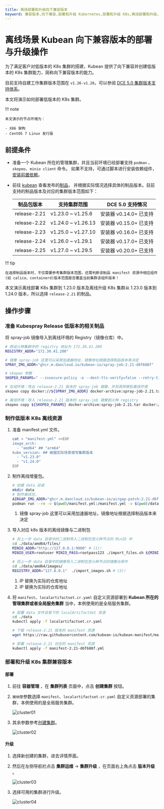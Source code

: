 ```yaml
---
title: 离线部署和升级向下兼容版本
keyword: 兼容版本,向下兼容,部署和升级 Kubernetes,部署和升级 K8s,离线部署和升级,低版本 K8s,低版本 Kubernetes
---
```


# 离线场景 Kubean 向下兼容版本的部署与升级操作

为了满足客户对低版本的 K8s 集群的搭建，Kubean 提供了向下兼容并创建低版本的 K8s 集群能力，简称向下兼容版本的能力。

目前支持自建工作集群版本范围在 `v1.26-v1.28`，可以参阅 [DCE 5.0 集群版本支持体系](../user-guide/clusters/cluster-version.md)。

本文将演示如何部署低版本的 K8s 集群。

!!! note

    本文演示的节点环境为：

    - X86 架构
    - CentOS 7 Linux 发行版

## 前提条件

- 准备一个 Kubean 所在的管理集群，并且当前环境已经部署支持 `podman` 、`skopeo`、`minio client` 命令。
  如果不支持，可通过脚本进行安装依赖组件，[安装前置依赖](../../install/install-tools.md)。

- 前往 [kubean](https://github.com/kubean-io/kubean) 查看发布的[制品](https://kubean-io.github.io/kubean/zh/releases/artifacts/)，
  并根据实际情况选择具体的制品版本。目前支持的制品版本及对应的集群版本范围如下：

    | 制品包版本        | 支持集群范围            | DCE 5.0 支持情况     |
    |--------------|-------------------|------------------|
    | release-2.21 | v1.23.0 ~ v1.25.6 | 安装器 v0.14.0+ 已支持 |
    | release-2.22 | v1.24.0 ~ v1.26.13 | 安装器 v0.15.0+ 已支持 |
    | release-2.23 | v1.25.0 ~ v1.27.10 | 安装器 v0.16.0+ 已支持 |
    | release-2.24 | v1.26.0 ~ v1.29.1 | 安装器 v0.17.0+ 已支持 |
    | release-2.25 | v1.27.0 ~ v1.29.5 | 安装器 v0.20.0+ 已支持 |

!!! tip

    在选择制品版本时，不仅需要参考集群版本范围，还需判断该制品 manifest 资源中相应组件(如 calico、containerd)版本范围是否覆盖当前集群该组件版本！

    
本文演示离线部署 K8s 集群到 1.23.0 版本及离线升级 K8s 集群从 1.23.0 版本到 1.24.0 版本，所以选择 `release-2.21` 的制品。

## 操作步骤

### 准备 Kubespray Release 低版本的相关制品

将 spray-job 镜像导入到离线环境的 Registry（镜像仓库）中。

```bash
# 假设火种集群中的 registry 地址为 172.30.41.200
REGISTRY_ADDR="172.30.41.200"

# 镜像 spray-job 这里可以采用加速器地址，镜像地址根据选择制品版本来决定
SPRAY_IMG_ADDR="ghcr.m.daocloud.io/kubean-io/spray-job:2.21-d6f688f"

# skopeo 参数
SKOPEO_PARAMS=" --insecure-policy -a --dest-tls-verify=false --retry-times=3 "

# 在线环境：导出 release-2.21 版本的 spray-job 镜像，并将其转移到离线环境
skopeo copy docker://${SPRAY_IMG_ADDR} docker-archive:spray-job-2.21.tar

# 离线环境：导入 release-2.21 版本的 spray-job 镜像到火种 registry
skopeo copy ${SKOPEO_PARAMS} docker-archive:spray-job-2.21.tar docker://${REGISTRY_ADDR}/${SPRAY_IMG_ADDR/.m.daocloud/}
```

### 制作低版本 K8s 离线资源

1. 准备 manifest.yml 文件。

    ```bash
    cat > "manifest.yml" <<EOF
    image_arch:
      - "amd64" ## "arm64"
    kube_version: ## 根据实际场景填写集群版本
      - "v1.23.0"
      - "v1.24.0"
    EOF
    ```

2. 制作离线增量包。

    ```bash
    # 创建 data 目录
    mkdir data
    # 制作离线包，
    AIRGAP_IMG_ADDR="ghcr.m.daocloud.io/kubean-io/airgap-patch:2.21-d6f688f" # (1)!
    podman run --rm -v $(pwd)/manifest.yml:/manifest.yml -v $(pwd)/data:/data -e ZONE=CN -e MODE=FULL ${AIRGAP_IMG_ADDR}
    ```

    1. 镜像 spray-job 这里可以采用加速器地址，镜像地址根据选择制品版本来决定

3. 导入对应 k8s 版本的离线镜像与二进制包

    ```bash
    # 将上一步 data 目录中的二进制导入二进制包至火种节点的 MinIO 中
    cd ./data/amd64/files/
    MINIO_ADDR="http://127.0.0.1:9000" # (1)!
    MINIO_USER=rootuser MINIO_PASS=rootpass123 ./import_files.sh ${MINIO_ADDR}
    
    # 将上一步 data 目录中的镜像导入二进制包至火种节点的镜像仓库中
    cd ./data/amd64/images/
    REGISTRY_ADDR="127.0.0.1"  ./import_images.sh # (2)!
    ```

    1. IP 替换为实际的仓库地址
    2. IP 替换为实际的仓库地址

4. 将 `manifest`、`localartifactset.cr.yaml` 自定义资源部署到 **Kubean 所在的管理集群或者全局服务集群** 当中，本例使用的是全局服务集群。

    ```bash
    # 部署 data 文件目录下的 localArtifactSet 资源
    cd ./data
    kubectl apply -f localartifactset.cr.yaml

    # 下载 release-2.21 版本的 manifest 资源
    wget https://raw.githubusercontent.com/kubean-io/kubean-manifest/main/manifests/manifest-2.21-d6f688f.yml

    # 部署 release-2.21 对应的 manifest 资源
    kubectl apply -f manifest-2.21-d6f688f.yml
    ```

### 部署和升级 K8s 集群兼容版本

#### 部署

1. 前往 **容器管理** ，在 __集群列表__ 页面中，点击 __创建集群__ 按钮。

2. `被纳管`参数选择 `manifest`、`localartifactset.cr.yaml` 自定义资源部署的集群，本例使用的是全局服务集群。

    ![cluster01](../images/cluster01.png)

3. 其余参数参考[创建集群](../user-guide/clusters/create-cluster.md)。

    ![cluster02](../images/cluster02.png)

#### 升级

1. 选择新创建的集群，进去详情界面。

2. 然后在左侧导航栏点击 __集群运维__ -> __集群升级__ ，在页面右上角点击 __版本升级__ 。

    ![cluster03](../images/cluster03.png)

3. 选择可用的集群进行升级。

    ![cluster04](../images/cluster04.png)
